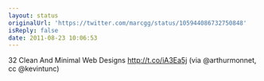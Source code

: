 ```yaml
---
layout: status
originalUrl: 'https://twitter.com/marcgg/status/105944086732750848'
isReply: false
date: 2011-08-23 10:06:53
---
```


32 Clean And Minimal Web Designs http://t.co/iA3Ea5j (via @arthurmonnet, cc @kevintunc)

